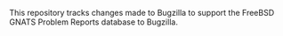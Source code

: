 This repository tracks changes made to Bugzilla to support the FreeBSD GNATS Problem Reports database to Bugzilla.
